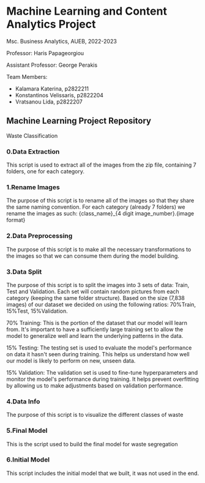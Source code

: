 # Machine Learning and Content Analytics Project
Msc. Business Analytics, AUEB, 2022-2023

Professor: Haris Papageorgiou

Assistant Professor: George Perakis

Team Members:
- Kalamara Katerina, p2822211
- Konstantinos Velissaris, p2822204
- Vratsanou Lida, p2822207


## Machine Learning Project Repository

Waste Classification 

### 0.Data Extraction
This script is used to extract all of the images from the zip file, containing 7 folders, one for each category.

### 1.Rename Images
The purpose of this script is to rename all of the images so that they share the same naming convention. For each category (already 7 folders) we rename the images as such: {class_name}_{4 digit image_number}.{image format}

### 2.Data Preprocessing
The purpose of this script is to make all the necessary transformations to the images so that we can consume them during the model building.

### 3.Data Split
The purpose of this script is to split the images into 3 sets of data: Train, Test and Validation. Each set will contain random pictures from each category (keeping the same folder structure). Based on the size (7,838 images) of our dataset we decided on using the following ratios: 70%Train, 15%Test, 15%Validation.

70% Training: This is the portion of the dataset that our model will learn from. It's important to have a sufficiently large training set to allow the model to generalize well and learn the underlying patterns in the data.

15% Testing: The testing set is used to evaluate the model's performance on data it hasn't seen during training. This helps us understand how well our model is likely to perform on new, unseen data.

15% Validation: The validation set is used to fine-tune hyperparameters and monitor the model's performance during training. It helps prevent overfitting by allowing us to make adjustments based on validation performance.

### 4.Data Info
The purpose of this script is to visualize the different classes of waste

### 5.Final Model
This is the script used to build the final model for waste segregation

### 6.Initial Model
This script includes the initial model that we built, it was not used in the end.
